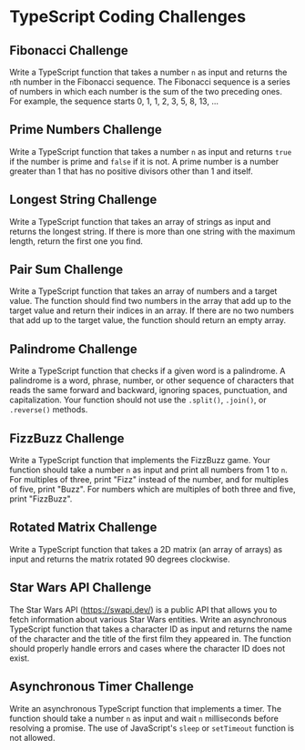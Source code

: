 # TypeScript Coding Challenges

## Fibonacci Challenge
Write a TypeScript function that takes a number `n` as input and returns the `n`th number in the Fibonacci sequence. 
The Fibonacci sequence is a series of numbers in which each number is the sum of the two preceding ones. For example, the sequence starts 0, 1, 1, 2, 3, 5, 8, 13, ...

## Prime Numbers Challenge
Write a TypeScript function that takes a number `n` as input and returns `true` if the number is prime and `false` if it is not. 
A prime number is a number greater than 1 that has no positive divisors other than 1 and itself.

## Longest String Challenge
Write a TypeScript function that takes an array of strings as input and returns the longest string. 
If there is more than one string with the maximum length, return the first one you find.

## Pair Sum Challenge
Write a TypeScript function that takes an array of numbers and a target value. 
The function should find two numbers in the array that add up to the target value and return their indices in an array. 
If there are no two numbers that add up to the target value, the function should return an empty array.

## Palindrome Challenge
Write a TypeScript function that checks if a given word is a palindrome. A palindrome is a word, phrase, number, or other sequence of characters that reads the same forward and backward, ignoring spaces, punctuation, and capitalization. Your function should not use the `.split()`, `.join()`, or `.reverse()` methods.

## FizzBuzz Challenge
Write a TypeScript function that implements the FizzBuzz game. Your function should take a number `n` as input and print all numbers from 1 to `n`. For multiples of three, print "Fizz" instead of the number, and for multiples of five, print "Buzz". For numbers which are multiples of both three and five, print "FizzBuzz".

## Rotated Matrix Challenge
Write a TypeScript function that takes a 2D matrix (an array of arrays) as input and returns the matrix rotated 90 degrees clockwise.

## Star Wars API Challenge
The Star Wars API (https://swapi.dev/) is a public API that allows you to fetch information about various Star Wars entities. Write an asynchronous TypeScript function that takes a character ID as input and returns the name of the character and the title of the first film they appeared in. The function should properly handle errors and cases where the character ID does not exist.

## Asynchronous Timer Challenge
Write an asynchronous TypeScript function that implements a timer. The function should take a number `n` as input and wait `n` milliseconds before resolving a promise. The use of JavaScript's `sleep` or `setTimeout` function is not allowed.
